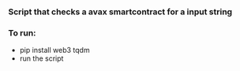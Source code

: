 ### Script that checks a avax smartcontract for a input string
### To run:
  - pip install web3 tqdm
  - run the script